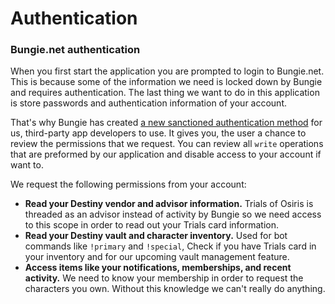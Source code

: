 # Authentication

### Bungie.net authentication

When you first start the application you are prompted to login to Bungie.net.
This is because some of the information we need is locked down by Bungie and
requires authentication. The last thing we want to do in this application is
store passwords and authentication information of your account. 

That's why Bungie has created [a new sanctioned authentication method][source]
for us, third-party app developers to use. It gives you, the user a chance to
review the permissions that we request. You can review all `write` operations
that are preformed by our application and disable access to your account if want
to.

We request the following permissions from your account:

- **Read your Destiny vendor and advisor information.** Trials of Osiris is
  threaded as an advisor instead of activity by Bungie so we need access to this
  scope in order to read out your Trials card information.
- **Read your Destiny vault and character inventory.** Used for bot commands like
  `!primary` and `!special`, Check if you have Trials card in your inventory and
  for our upcoming vault management feature.
- **Access items like your notifications, memberships, and recent activity.** We
  need to know your membership in order to request the characters you own.
  Without this knowledge we can't really do anything.

[source]: https://www.bungie.net/en/Help/Article/45481
